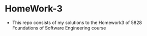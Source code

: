 # HomeWork-3
- This repo consists of my solutions to the Homework3 of 5828 Foundations of Software Engineering course
